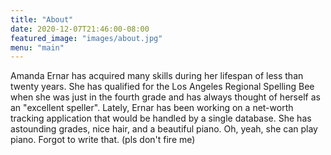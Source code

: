 ```yaml
---
title: "About"
date: 2020-12-07T21:46:00-08:00
featured_image: "images/about.jpg"
menu: "main"
---
```


Amanda Ernar has acquired many skills during her lifespan of less than twenty years. She has qualified for the Los Angeles Regional Spelling Bee when she was just in the fourth grade and has always thought of herself as an "excellent speller". Lately, Ernar has been working on a net-worth tracking application that would be handled by a single database. She has astounding grades, nice hair, and a beautiful piano. Oh, yeah, she can play piano. Forgot to write that. (pls don't fire me)
